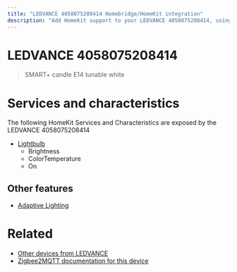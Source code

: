 ```yaml
---
title: "LEDVANCE 4058075208414 Homebridge/HomeKit integration"
description: "Add HomeKit support to your LEDVANCE 4058075208414, using Homebridge, Zigbee2MQTT and homebridge-z2m."
---
```

<!---
This file has been GENERATED using src/docgen/docgen.ts
DO NOT EDIT THIS FILE MANUALLY!
-->
# LEDVANCE 4058075208414
> SMART+ candle E14 tunable white


# Services and characteristics
The following HomeKit Services and Characteristics are exposed by
the LEDVANCE 4058075208414

* [Lightbulb](../../light.md)
  * Brightness
  * ColorTemperature
  * On


## Other features
* [Adaptive Lighting](../../light.md)


# Related
* [Other devices from LEDVANCE](../index.md#ledvance)
* [Zigbee2MQTT documentation for this device](https://www.zigbee2mqtt.io/devices/4058075208414.html)